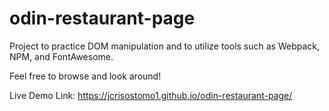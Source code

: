 # odin-restaurant-page

Project to practice DOM manipulation and to utilize tools such as Webpack, NPM, and FontAwesome.

Feel free to browse and look around!

Live Demo Link: https://jcrisostomo1.github.io/odin-restaurant-page/